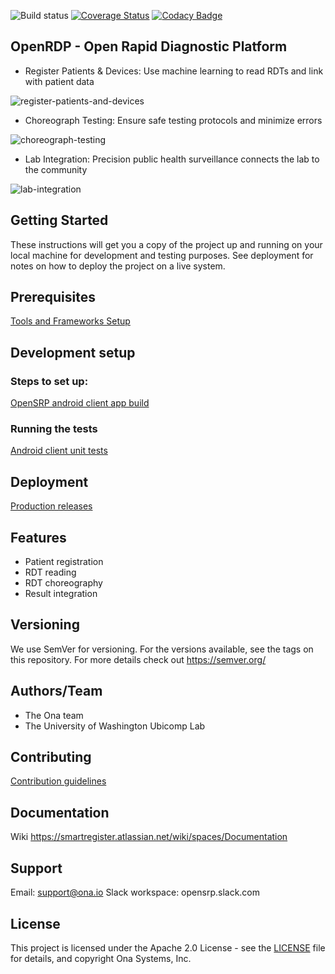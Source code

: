 ![Build status](https://github.com/onaio/rdt-standard/workflows/Android%20CI%20with%20Gradle/badge.svg) [![Coverage Status](https://coveralls.io/repos/github/onaio/rdt-standard/badge.svg?branch=master)](https://coveralls.io/github/onaio/rdt-standard?branch=master) [![Codacy Badge](https://app.codacy.com/project/badge/Grade/e9849a7eae70495a93684cf4f59e227c)](https://www.codacy.com/gh/onaio/rdt-standard/dashboard)

## OpenRDP - Open Rapid Diagnostic Platform

- Register Patients & Devices: Use machine learning to read RDTs and link with patient data

![register-patients-and-devices](docs/assets/register-patients-and-devices.png)

- Choreograph Testing: Ensure safe testing protocols and minimize errors

![choreograph-testing](docs/assets/choreograph-testing.png)

- Lab Integration: Precision public health surveillance connects the lab to the community

![lab-integration](docs/assets/lab-integration.png)

## Getting Started
These instructions will get you a copy of the project up and running on your local machine for development and testing purposes. See deployment for notes on how to deploy the project on a live system.

## Prerequisites
[Tools and Frameworks Setup](https://smartregister.atlassian.net/wiki/spaces/Documentation/pages/6619207/Tools+and+Frameworks+Setup)

## Development setup

### Steps to set up:
[OpenSRP android client app build](https://smartregister.atlassian.net/wiki/spaces/Documentation/pages/6619236/OpenSRP+App+Build)

### Running the tests

[Android client unit tests](https://smartregister.atlassian.net/wiki/spaces/Documentation/pages/65570428/OpenSRP+Client)

## Deployment
[Production releases](https://smartregister.atlassian.net/wiki/spaces/Documentation/pages/1141866503/How+to+create+a+release+APK)

## Features

- Patient registration
- RDT reading
- RDT choreography
- Result integration

## Versioning
We use SemVer for versioning. For the versions available, see the tags on this repository.
For more details check out https://semver.org/

## Authors/Team
* The Ona team
* The University of Washington Ubicomp Lab


## Contributing
[Contribution guidelines](https://smartregister.atlassian.net/wiki/spaces/Documentation/pages/6619193/OpenSRP+Developer+s+Guide)

## Documentation
Wiki https://smartregister.atlassian.net/wiki/spaces/Documentation

## Support
Email: support@ona.io
Slack workspace: opensrp.slack.com

## License
This project is licensed under the Apache 2.0 License - see the [LICENSE](LICENSE) file for details, and copyright Ona Systems, Inc.
